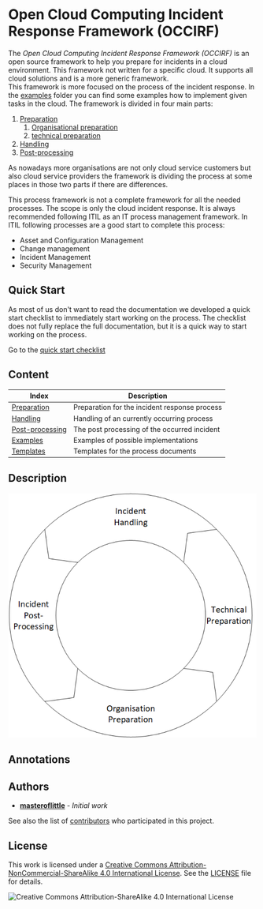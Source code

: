 # Open Cloud Computing Incident Response Framework (OCCIRF)
The *Open Cloud Computing Incident Response Framework (OCCIRF)* is an open source framework to help you prepare for
incidents in a cloud environment. This framework not written for a specific cloud. It supports all cloud solutions and
is a more generic framework.  
This framework is more focused on the process of the incident response. In the [examples](examples) folder you can find
some examples how to implement given tasks in the cloud. The framework is divided in four main parts:

1. [Preparation](preparation)
   1. [Organisational preparation](preparation/organisational.md)
   2. [technical preparation](preparation/technical.md)
2. [Handling](handling)
3. [Post-processing](post)

As nowadays more organisations are not only cloud service customers but also cloud service providers the framework is
dividing the process at some places in those two parts if there are differences.

This process framework is not a complete framework for all the needed processes. The scope is only the cloud incident
response. It is always recommended following ITIL as an IT process management framework. In ITIL following processes are
a good start to complete this process:
- Asset and Configuration Management
- Change management
- Incident Management
- Security Management

## Quick Start
As most of us don't want to read the documentation we developed a quick start checklist to immediately start working on
the process. The checklist does not fully replace the full documentation, but it is a quick way to start working on the
process.

Go to the [quick start checklist](quickStart.md)

## Content

| Index                      | Description                                   |
| -------------------------- | --------------------------------------------- |
| [Preparation](preparation) | Preparation for the incident response process |
| [Handling](handling)       | Handling of an currently occurring process    |
| [Post-processing](post)    | The post processing of the occurred incident  |
| [Examples](examples)       | Examples of possible implementations          |
| [Templates](templates)     | Templates for the process documents           |

## Description

![Incident response Circle](circle.png)


## Annotations

## Authors

* **[masteroflittle](https://github.com/masteroflittle)** - *Initial work*

See also the list of
[contributors](https://github.com/masteroflittle/OpenCloudComputingIncidentResponseFramework/contributors) who
participated in this project.

## License
This work is licensed under a [Creative Commons Attribution-NonCommercial-ShareAlike 4.0 International License](http://creativecommons.org/licenses/by-nc-sa/4.0/).
See the [LICENSE](LICENSE.md) file for details.

![Creative Commons Attribution-ShareAlike 4.0 International License](https://i.creativecommons.org/l/by-nc-sa/4.0/88x31.png)